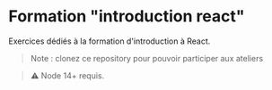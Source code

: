 # Formation "introduction react"
Exercices dédiés à la formation d'introduction à React.

> Note : clonez ce repository pour pouvoir participer aux ateliers

> :warning: Node 14+ requis. 
